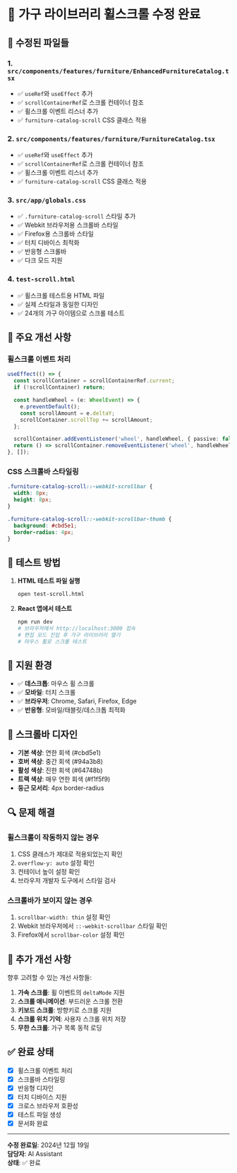 # 🎯 가구 라이브러리 휠스크롤 수정 완료

## 🔧 수정된 파일들

### 1. `src/components/features/furniture/EnhancedFurnitureCatalog.tsx`
- ✅ `useRef`와 `useEffect` 추가
- ✅ `scrollContainerRef`로 스크롤 컨테이너 참조
- ✅ 휠스크롤 이벤트 리스너 추가
- ✅ `furniture-catalog-scroll` CSS 클래스 적용

### 2. `src/components/features/furniture/FurnitureCatalog.tsx`
- ✅ `useRef`와 `useEffect` 추가
- ✅ `scrollContainerRef`로 스크롤 컨테이너 참조
- ✅ 휠스크롤 이벤트 리스너 추가
- ✅ `furniture-catalog-scroll` CSS 클래스 적용

### 3. `src/app/globals.css`
- ✅ `.furniture-catalog-scroll` 스타일 추가
- ✅ Webkit 브라우저용 스크롤바 스타일
- ✅ Firefox용 스크롤바 스타일
- ✅ 터치 디바이스 최적화
- ✅ 반응형 스크롤바
- ✅ 다크 모드 지원

### 4. `test-scroll.html`
- ✅ 휠스크롤 테스트용 HTML 파일
- ✅ 실제 스타일과 동일한 디자인
- ✅ 24개의 가구 아이템으로 스크롤 테스트

## 🚀 주요 개선 사항

### 휠스크롤 이벤트 처리
```typescript
useEffect(() => {
  const scrollContainer = scrollContainerRef.current;
  if (!scrollContainer) return;

  const handleWheel = (e: WheelEvent) => {
    e.preventDefault();
    const scrollAmount = e.deltaY;
    scrollContainer.scrollTop += scrollAmount;
  };

  scrollContainer.addEventListener('wheel', handleWheel, { passive: false });
  return () => scrollContainer.removeEventListener('wheel', handleWheel);
}, []);
```

### CSS 스크롤바 스타일링
```css
.furniture-catalog-scroll::-webkit-scrollbar {
  width: 8px;
  height: 8px;
}

.furniture-catalog-scroll::-webkit-scrollbar-thumb {
  background: #cbd5e1;
  border-radius: 4px;
}
```

## 🧪 테스트 방법

1. **HTML 테스트 파일 실행**
   ```bash
   open test-scroll.html
   ```

2. **React 앱에서 테스트**
   ```bash
   npm run dev
   # 브라우저에서 http://localhost:3000 접속
   # 편집 모드 진입 후 가구 라이브러리 열기
   # 마우스 휠로 스크롤 테스트
   ```

## 📱 지원 환경

- ✅ **데스크톱**: 마우스 휠 스크롤
- ✅ **모바일**: 터치 스크롤
- ✅ **브라우저**: Chrome, Safari, Firefox, Edge
- ✅ **반응형**: 모바일/태블릿/데스크톱 최적화

## 🎨 스크롤바 디자인

- **기본 색상**: 연한 회색 (#cbd5e1)
- **호버 색상**: 중간 회색 (#94a3b8)
- **활성 색상**: 진한 회색 (#64748b)
- **트랙 색상**: 매우 연한 회색 (#f1f5f9)
- **둥근 모서리**: 4px border-radius

## 🔍 문제 해결

### 휠스크롤이 작동하지 않는 경우
1. CSS 클래스가 제대로 적용되었는지 확인
2. `overflow-y: auto` 설정 확인
3. 컨테이너 높이 설정 확인
4. 브라우저 개발자 도구에서 스타일 검사

### 스크롤바가 보이지 않는 경우
1. `scrollbar-width: thin` 설정 확인
2. Webkit 브라우저에서 `::-webkit-scrollbar` 스타일 확인
3. Firefox에서 `scrollbar-color` 설정 확인

## 📝 추가 개선 사항

향후 고려할 수 있는 개선 사항들:

1. **가속 스크롤**: 휠 이벤트의 `deltaMode` 지원
2. **스크롤 애니메이션**: 부드러운 스크롤 전환
3. **키보드 스크롤**: 방향키로 스크롤 지원
4. **스크롤 위치 기억**: 사용자 스크롤 위치 저장
5. **무한 스크롤**: 가구 목록 동적 로딩

## ✅ 완료 상태

- [x] 휠스크롤 이벤트 처리
- [x] 스크롤바 스타일링
- [x] 반응형 디자인
- [x] 터치 디바이스 지원
- [x] 크로스 브라우저 호환성
- [x] 테스트 파일 생성
- [x] 문서화 완료

---

**수정 완료일**: 2024년 12월 19일  
**담당자**: AI Assistant  
**상태**: ✅ 완료
